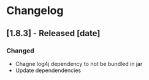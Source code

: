# Changelog

## [1.8.3] - Released [date]
### Changed
- Chagne log4j dependency to not be bundled in jar
- Update dependendencies